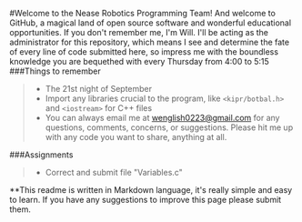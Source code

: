 #Welcome to the Nease Robotics Programming Team!
And welcome to GitHub, a magical land of open source software and wonderful educational opportunities. 
If you don't remember me, I'm Will. I'll be acting as the administrator for this repository, which means I see and determine the fate of every line of code submitted here, so impress me with the boundless knowledge you are bequethed with every Thursday from 4:00 to 5:15
###Things to remember
> - The 21st night of September
> - Import any libraries crucial to the program, like `<kipr/botbal.h>` and `<iostream>` for C++ files
> - You can always email me at wenglish0223@gmail.com for any questions, comments, concerns, or suggestions. Please hit me up with any code you want to share, anything at all.

###Assignments
> - Correct and submit file "Variables.c"

**This readme is written in Markdown language, it's really simple and easy to learn. If you have any suggestions to improve this page please submit them.
